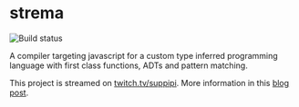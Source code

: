 # strema

![Build status](https://gitlab.com/gilmi/strema/badges/master/pipeline.svg?job=pipeline)

A compiler targeting javascript for a custom type inferred programming language with first class functions, ADTs and pattern matching.

This project is streamed on [twitch.tv/suppipi](https://twitch.tv/suppipi).
More information in this [blog post](https://gilmi.me/blog/post/2021/02/11/strema-streaming).
